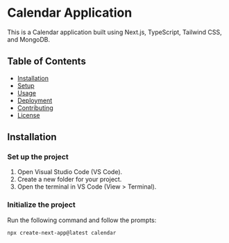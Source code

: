 # Calendar Application

This is a Calendar application built using Next.js, TypeScript, Tailwind CSS, and MongoDB.

## Table of Contents
- [Installation](#installation)
- [Setup](#setup)
- [Usage](#usage)
- [Deployment](#deployment)
- [Contributing](#contributing)
- [License](#license)

## Installation

### Set up the project
1. Open Visual Studio Code (VS Code).
2. Create a new folder for your project.
3. Open the terminal in VS Code (View > Terminal).

### Initialize the project
Run the following command and follow the prompts:

```bash
npx create-next-app@latest calendar
